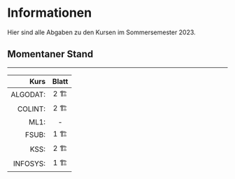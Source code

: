 # Informationen

Hier sind alle Abgaben zu den Kursen im Sommersemester 2023.

## Momentaner Stand

---

| Kurs    | Blatt|
|--------:|:----:|
|ALGODAT: | 2 🏗️   |
|COLINT:  | 2 🏗️   |
|ML1:     | -    |
|FSUB:    | 1 🏗️   |
|KSS:     | 2 🏗️   |
|INFOSYS: | 1 🏗️    |

